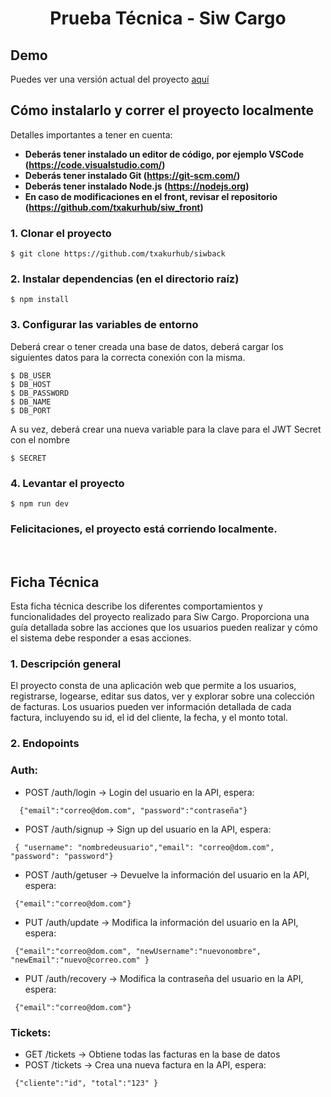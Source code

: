 <p align="center">
<h1 style="text-align: center;">Prueba Técnica - Siw Cargo</h1>

## Demo

Puedes ver una versión actual del proyecto [aquí](https://siw-front.vercel.app/)

## Cómo instalarlo y correr el proyecto localmente

Detalles importantes a tener en cuenta:

- **Deberás tener instalado un editor de código, por ejemplo VSCode (https://code.visualstudio.com/)**
- **Deberás tener instalado Git (https://git-scm.com/)**
- **Deberás tener instalado Node.js (https://nodejs.org)**
- **En caso de modificaciones en el front, revisar el repositorio (https://github.com/txakurhub/siw_front)**

### 1. Clonar el proyecto

```
$ git clone https://github.com/txakurhub/siwback
```

### 2. Instalar dependencias (en el directorio raíz)

```
$ npm install
```

### 3. Configurar las variables de entorno

Deberá crear o tener creada una base de datos, deberá cargar los siguientes datos para la correcta conexión con la misma.

```
$ DB_USER
$ DB_HOST
$ DB_PASSWORD
$ DB_NAME
$ DB_PORT
```

A su vez, deberá crear una nueva variable para la clave para el JWT Secret con el nombre

```
$ SECRET
```

### 4. Levantar el proyecto

```
$ npm run dev
```

### Felicitaciones, el proyecto está corriendo localmente.

<br/>

## Ficha Técnica

Esta ficha técnica describe los diferentes comportamientos y funcionalidades del proyecto realizado para Siw Cargo. Proporciona una guía detallada sobre las acciones que los usuarios pueden realizar y cómo el sistema debe responder a esas acciones.

### 1. Descripción general

El proyecto consta de una aplicación web que permite a los usuarios, registrarse, logearse, editar sus datos, ver y explorar sobre una colección de facturas. Los usuarios pueden ver información detallada de cada factura, incluyendo su id, el id del cliente, la fecha, y el monto total.

### 2. Endopoints

### Auth:

- POST /auth/login -> Login del usuario en la API, espera:

```
  {"email":"correo@dom.com", "password":"contraseña"}

```

- POST /auth/signup -> Sign up del usuario en la API, espera:

```
 { "username": "nombredeusuario","email": "correo@dom.com", "password": "password"}
```

- POST /auth/getuser -> Devuelve la información del usuario en la API, espera:

```
 {"email":"correo@dom.com"}
```

- PUT /auth/update -> Modifica la información del usuario en la API, espera:

```
 {"email":"correo@dom.com", "newUsername":"nuevonombre", "newEmail":"nuevo@correo.com" }
```

- PUT /auth/recovery -> Modifica la contraseña del usuario en la API, espera:

```
 {"email":"correo@dom.com"}
```

### Tickets:

- GET /tickets -> Obtiene todas las facturas en la base de datos
- POST /tickets -> Crea una nueva factura en la API, espera:

```
 {"cliente":"id", "total":"123" }
```

```

```

